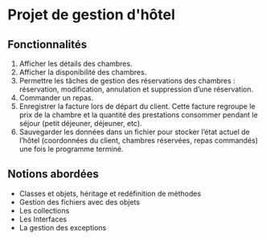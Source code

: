 # Projet de gestion d'hôtel

## Fonctionnalités
1. Afficher les détails des chambres. 
2. Afficher la disponibilité des chambres.
4. Permettre les tâches de gestion des réservations des chambres : réservation, modification, annulation et suppression d’une réservation.
4. Commander un repas.
5. Enregistrer la facture lors de départ du client. Cette facture regroupe le prix de la chambre et la quantité des prestations consommer pendant le séjour (petit déjeuner, déjeuner, etc).
6. Sauvegarder les données dans un fichier pour stocker l’état actuel de l’hôtel (coordonnées du client, chambres réservées, repas commandés) une fois le programme terminé.

## Notions abordées
- Classes et objets, héritage et redéfinition de méthodes
- Gestion des fichiers avec des objets
- Les collections
- Les Interfaces 
- La gestion des exceptions
